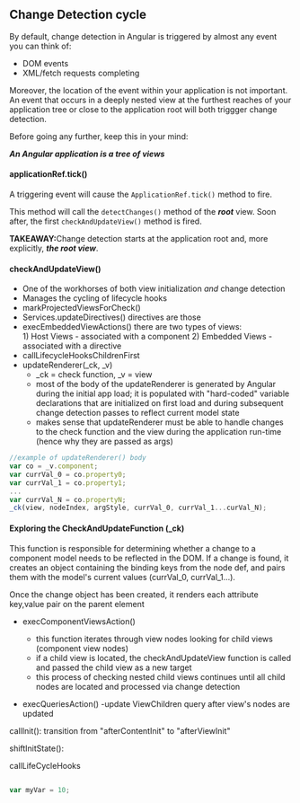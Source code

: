## Change Detection cycle

By default, change detection in Angular is triggered by almost any event you can think of:
- DOM events
- XML/fetch requests completing

Moreover, the location of the event within your application is not important.  An event that occurs in a deeply nested view at the furthest reaches of your application tree or close to the application root will both triggger change detection.

Before going any further, keep this in your mind:

<b><i>An Angular application is a tree of views</i></b>

#### applicationRef.tick()

A triggering event will cause the ```ApplicationRef.tick()``` method to fire.

This method will call the ```detectChanges()``` method of the <b><i>root</i></b> view.  Soon after, the first ```checkAndUpdateView()``` method is fired.

<b>TAKEAWAY:</b>Change detection starts at the application root and, more explicitly, <b><i>the root view</i></b>.

#### checkAndUpdateView()
- One of the workhorses of both view initialization <i>and</i> change detection
- Manages the cycling of lifecycle hooks
- markProjectedViewsForCheck()
- Services.updateDirectives()
  directives are those 
- execEmbeddedViewActions()
    there are two types of views:  
      1) Host Views - associated with a component
      2) Embedded Views - associated with a directive
- callLifecycleHooksChildrenFirst
- updateRenderer(_ck, _v)
  - _ck = check function, _v = view
  - most of the body of the updateRenderer is generated by Angular during the initial app load; it is populated with "hard-coded" variable declarations that are initialized on first load and during subsequent change detection passes to reflect current model state
  - makes sense that updateRenderer must be able to handle changes to the check function and the view during the application run-time (hence why they are passed as args)
  
 ```JavaScript
 //example of updateRenderer() body
 var co = _v.component;
 var currVal_0 = co.property0;
 var currVal_1 = co.property1;
 ...
 var currVal_N = co.propertyN;
 _ck(view, nodeIndex, argStyle, currVal_0, currVal_1...curVal_N);   
 ```
 #### Exploring the CheckAndUpdateFunction (_ck)
 
 This function is responsible for determining whether a change to a component model needs to be reflected in the DOM.
 If a change is found, it creates an object containing the binding keys from the node def, and pairs them with the model's current values (currVal_0, currVal_1...).
 
 Once the change object has been created, it renders each attribute key,value pair on the parent element
 
  
- execComponentViewsAction()
  - this function iterates through view nodes looking for child views (component view nodes) 
  - if a child view is located, the checkAndUpdateView function is called and passed the child view as a new target
  - this process of checking nested child views continues until all child nodes are located and processed via change detection
  
  
- execQueriesAction()
  -update ViewChildren query after view's nodes are updated

callInit(): transition from "afterContentInit" to "afterViewInit"


shiftInitState(): 

callLifeCycleHooks
  
  


```JavaScript

var myVar = 10;

```
